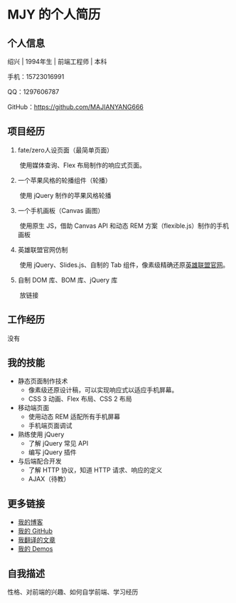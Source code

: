 # MJY 的个人简历



## 个人信息

绍兴 | 1994年生 | 前端工程师 | 本科

手机：15723016991

QQ：1297606787

GitHub：https://github.com/MAJIANYANG666



## 项目经历

1. fate/zero人设页面（最简单页面）

   ​	使用媒体查询、Flex 布局制作的响应式页面。

2. 一个苹果风格的轮播组件（轮播）

   ​	使用 jQuery 制作的苹果风格轮播

3. 一个手机画板（Canvas 画图）

   ​	使用原生 JS，借助 Canvas API 和动态 REM 方案（flexible.js）制作的手机画板

4. 英雄联盟官网仿制

   ​	使用 jQuery、Slides.js、自制的 Tab 组件，像素级精确还原[英雄联盟官网](https://majianyang666.github.io/git-demo3/pro32-1-lol-index/index.html)。

5. 自制 DOM 库、BOM 库、jQuery 库

   ​	放链接

## 工作经历

没有



## 我的技能

- 静态页面制作技术
  - 像素级还原设计稿，可以实现响应式以适应手机屏幕。
  - CSS 3 动画、Flex 布局、CSS 2 布局
- 移动端页面
  - 使用动态 REM 适配所有手机屏幕
  - 手机端页面调试
- 熟练使用 jQuery
  - 了解 jQuery 常见 API 
  - 编写 jQuery 插件
- 与后端配合开发
  - 了解 HTTP 协议，知道 HTTP 请求、响应的定义
  - AJAX（待教）

## 更多链接

- [我的博客](http://www.jianshu.com/u/ecda0d3623a1)
- [我的 GitHub](https://github.com/MAJIANYANG666)
- [我翻译的文章](#)
- [我的 Demos](#)

## 自我描述

性格、对前端的兴趣、如何自学前端、学习经历

